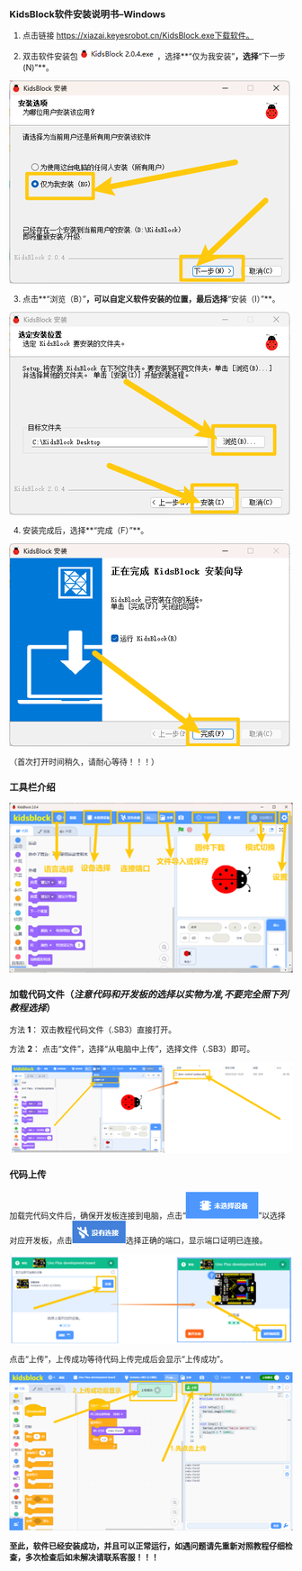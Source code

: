 ### KidsBlock软件安装说明书–Windows

1. 点击链接 https://xiazai.keyesrobot.cn/KidsBlock.exe下载软件。

2. 双击软件安装包![](./media/image-20250609103146623.png)，选择**“仅为我安装”**，选择**“下一步(N)”**。

![](./media/image-20250609104654786.png)

3. 点击**“浏览（B）”**，可以自定义软件安装的位置，最后选择**“安装（I）”**。

![](./media/image-20250609103803940.png)

4. 安装完成后，选择**“完成（F）”**。

![](./media/image-20250609104114153.png)

（首次打开时间稍久，请耐心等待！！！）

### 工具栏介绍

![](./media/image-20250609110953026.png)

### 加载代码文件（*注意代码和开发板的选择以实物为准,不要完全照下列教程选择*）

⽅法 **1**： 双击教程代码⽂件（.SB3）直接打开。

⽅法 **2**： 点击“⽂件”，选择“从电脑中上传”，选择⽂件（.SB3）即可。

![](./media/image-20250609115058975.png)

### 代码上传

加载完代码文件后，确保开发板连接到电脑，点击“![image-20250620170245535](./media/image-20250620170245535.png)”以选择对应开发板，点击![](./media/image-20250609114021862.png)选择正确的端⼝，显示端口证明已连接。

![](./media/image-20250609114824498.png)

点击“上传”，上传成功等待代码上传完成后会显示“上传成功”。

![image-20250609141841463](./media/image-20250609141841463.png)

**至此，软件已经安装成功，并且可以正常运行，如遇问题请先重新对照教程仔细检查，多次检查后如未解决请联系客服！！！**
